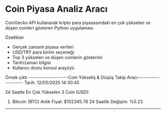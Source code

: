 # Coin Piyasa Analiz Aracı

CoinGecko API kullanarak kripto para piyasasındaki en çok yükselen ve düşen coinleri gösteren Python uygulaması.

Özellikler
- Gerçek zamanlı piyasa verileri
- USD/TRY para birimi seçeneği
- Top 3 yükselen ve düşen coinlerin gösterimi
- Tarih/zaman bilgisi
- Kullanıcı dostu konsol arayüzü

Örnek çıktı
--------------------Coin Yükseliş & Düşüş Takip Aracı--------------------
Tarih: 12/05/2025 14:30:45

24 Saatte En Çok Yükselen 3 Coin (USD):
1. Bitcoin (BTC)
Anlık Fiyat: $102345.78
24 Saatlik Değişim: %5.23
--------------------
